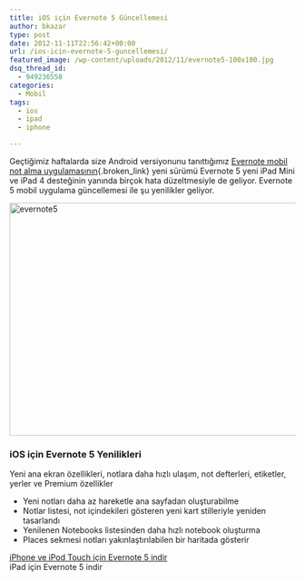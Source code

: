 ```yaml
---
title: iOS için Evernote 5 Güncellemesi
author: bkazar
type: post
date: 2012-11-11T22:56:42+00:00
url: /ios-icin-evernote-5-guncellemesi/
featured_image: /wp-content/uploads/2012/11/evernote5-100x100.jpg
dsq_thread_id:
  - 949236558
categories:
  - Mobil
tags:
  - ios
  - ipad
  - iphone

---
```

Geçtiğimiz haftalarda size Android versiyonunu tanıttığımız [Evernote mobil not alma uygulamasının][1]{.broken_link} yeni sürümü Evernote 5 yeni iPad Mini ve iPad 4 desteğinin yanında birçok hata düzeltmesiyle de geliyor. Evernote 5 mobil uygulama güncellemesi ile şu yenilikler geliyor.

<img class="aligncenter size-full wp-image-9099" title="evernote5" src="https://www.murekkep.org/wp-content/uploads/2012/11/evernote5.jpg" alt="evernote5" width="640" height="410" srcset="https://www.murekkep.org/wp-content/uploads/2012/11/evernote5.jpg 640w, https://www.murekkep.org/wp-content/uploads/2012/11/evernote5-400x256.jpg 400w, https://www.murekkep.org/wp-content/uploads/2012/11/evernote5-50x32.jpg 50w, https://www.murekkep.org/wp-content/uploads/2012/11/evernote5-195x125.jpg 195w" sizes="(max-width: 640px) 100vw, 640px" /> 

### iOS için Evernote 5 Yenilikleri

Yeni ana ekran özellikleri, notlara daha hızlı ulaşım, not defterleri, etiketler, yerler ve Premium özellikler

  * Yeni notları daha az hareketle ana sayfadan oluşturabilme
  * Notlar listesi, not içindekileri gösteren yeni kart stilleriyle yeniden tasarlandı
  * Yenilenen Notebooks listesinden daha hızlı notebook oluşturma
  * Places sekmesi notları yakınlaştırılabilen bir haritada gösterir

[iPhone ve iPod Touch için Evernote 5 indir][2]  
iPad için Evernote 5 indir

 [1]: https://www.murekkep.org/evernote-android-uygulamasi-ile-her-yerde-not-alin-8686
 [2]: https://itunes.apple.com/us/app/evernote/id281796108?mt=8&ign-mpt=uo%3D4